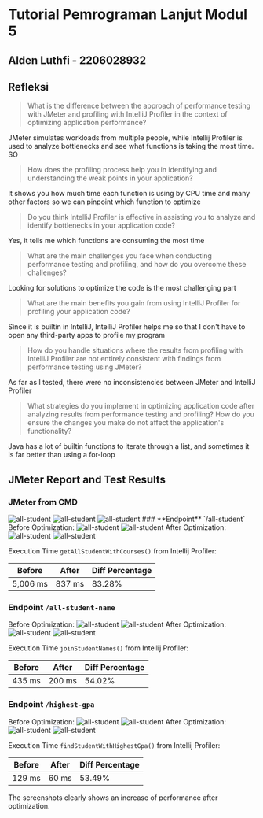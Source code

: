 # Tutorial Pemrograman Lanjut Modul 5
## Alden Luthfi - 2206028932

## Refleksi

> What is the difference between the approach of performance testing with JMeter and profiling with IntelliJ Profiler in the context of optimizing application performance?

JMeter simulates workloads from multiple people, while Intellij Profiler is used to analyze bottlenecks and see what functions is taking the most time. SO

> How does the profiling process help you in identifying and understanding the weak points in your application?

It shows you how much time each function is using by CPU time and many other factors so we can pinpoint which function to optimize

> Do you think IntelliJ Profiler is effective in assisting you to analyze and identify bottlenecks in your application code?

Yes, it tells me which functions are consuming the most time

> What are the main challenges you face when conducting performance testing and profiling, and how do you overcome these challenges?

Looking for solutions to optimize the code is the most challenging part

> What are the main benefits you gain from using IntelliJ Profiler for profiling your application code?

Since it is builtin in IntelliJ, IntelliJ Profiler helps me so that I don't have to open any third-party apps to profile my program

> How do you handle situations where the results from profiling with IntelliJ Profiler are not entirely consistent with findings from performance testing using JMeter?

As far as I tested, there were no inconsistencies between JMeter and IntelliJ Profiler

> What strategies do you implement in optimizing application code after analyzing results from performance testing and profiling? How do you ensure the changes you make do not affect the application's functionality?

Java has a lot of builtin functions to iterate through a list, and sometimes it is far better than using a for-loop


## JMeter Report and Test Results
### JMeter from CMD
<img src="images/cmd 1.png" alt="all-student"/>
<img src="images/cmd 2.png" alt="all-student"/>
<img src="images/cmd 3.png" alt="all-student"/>
### **Endpoint** `/all-student`
Before Optimization:
<img src="images/getAllStudentWithCourses() 1.png" alt="all-student">
<img src="images/getAllStudentWithCourses() 3.png" alt="all-student"/>
After Optimization:
<img src="images/getAllStudentWithCourses() 2.png" alt="all-student">
<img src="images/getAllStudentWithCourses() 4.png" alt="all-student"/>

Execution Time `getAllStudentWithCourses()` from Intellij Profiler:

| Before   | After  | Diff Percentage |
|----------|--------|----------------|
| 5,006 ms | 837 ms | 83.28%         |

### **Endpoint** `/all-student-name`
Before Optimization:
<img src="images/joinStudentNames() 1.png" alt="all-student">
<img src="images/joinStudentNames() 3.png" alt="all-student">
After Optimization:
<img src="images/joinStudentNames() 2.png" alt="all-student">
<img src="images/joinStudentNames() 4.png" alt="all-student">

Execution Time `joinStudentNames()` from Intellij Profiler:

| Before | After  | Diff Percentage |
|--------|--------| -- |
| 435 ms | 200 ms | 54.02% |

### **Endpoint** `/highest-gpa`
Before Optimization:
<img src="images/findStudentWithHighestGpa() 1.png" alt="all-student">
<img src="images/findStudentWithHighestGpa() 3.png" alt="all-student">
After Optimization:
<img src="images/findStudentWithHighestGpa() 2.png" alt="all-student">
<img src="images/findStudentWithHighestGpa() 4.png" alt="all-student">

Execution Time `findStudentWithHighestGpa()` from Intellij Profiler:

| Before | After | Diff Percentage |
|--------|-------| -- |
| 129 ms | 60 ms | 53.49% |

The screenshots clearly shows an increase of performance after optimization.